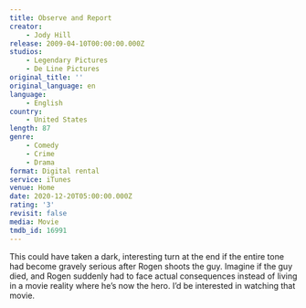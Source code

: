 ```yaml
---
title: Observe and Report
creator:
    - Jody Hill
release: 2009-04-10T00:00:00.000Z
studios:
    - Legendary Pictures
    - De Line Pictures
original_title: ''
original_language: en
language:
    - English
country:
    - United States
length: 87
genre:
    - Comedy
    - Crime
    - Drama
format: Digital rental
service: iTunes
venue: Home
date: 2020-12-20T05:00:00.000Z
rating: '3'
revisit: false
media: Movie
tmdb_id: 16991
---
```


This could have taken a dark, interesting turn at the end if the entire tone had become gravely serious after Rogen shoots the guy. Imagine if the guy died, and Rogen suddenly had to face actual consequences instead of living in a movie reality where he’s now the hero. I’d be interested in watching that movie.
